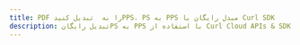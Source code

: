 ---title: PDF را به  تبدیل کنیدPPS، PS به PPS مبدل رایگان یا Curl SDKdescription: تبدیل رایگانPS به PPS با استفاده از Curl Cloud APIs & SDK همچنین اسناد PDF را در Cloud ایجاد، ویرایش و رندر کنید.---